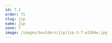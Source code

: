 ```yaml
---
id: 7.1
order: 71
slug: jip
name: Jip
zone: 7
image: /images/boulders/jip/jip-3-7-w3264w.jpg
---
```

